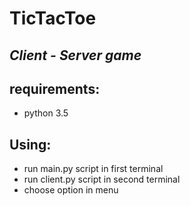 # TicTacToe
## *Client - Server game*
## requirements:
- python 3.5
## Using:
- run main.py script in first terminal
- run client.py script in second terminal
- choose option in menu
